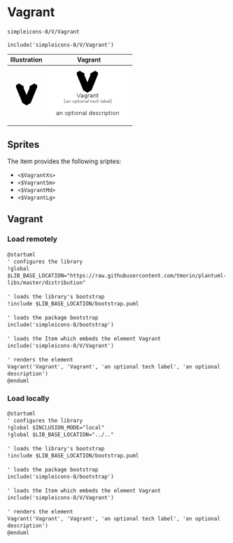 # Vagrant


```text
simpleicons-8/V/Vagrant
```

```text
include('simpleicons-8/V/Vagrant')
```



| Illustration | Vagrant |
| :---: | :---: |
| ![illustration for Illustration](../../simpleicons-8/V/Vagrant.png) | ![illustration for Vagrant](../../simpleicons-8/V/Vagrant.Local.png) |



## Sprites
The item provides the following sriptes:

- `<$VagrantXs>`
- `<$VagrantSm>`
- `<$VagrantMd>`
- `<$VagrantLg>`





## Vagrant

### Load remotely
```plantuml
@startuml
' configures the library
!global $LIB_BASE_LOCATION="https://raw.githubusercontent.com/tmorin/plantuml-libs/master/distribution"

' loads the library's bootstrap
!include $LIB_BASE_LOCATION/bootstrap.puml

' loads the package bootstrap
include('simpleicons-8/bootstrap')

' loads the Item which embeds the element Vagrant
include('simpleicons-8/V/Vagrant')

' renders the element
Vagrant('Vagrant', 'Vagrant', 'an optional tech label', 'an optional description')
@enduml
```

### Load locally
```plantuml
@startuml
' configures the library
!global $INCLUSION_MODE="local"
!global $LIB_BASE_LOCATION="../.."

' loads the library's bootstrap
!include $LIB_BASE_LOCATION/bootstrap.puml

' loads the package bootstrap
include('simpleicons-8/bootstrap')

' loads the Item which embeds the element Vagrant
include('simpleicons-8/V/Vagrant')

' renders the element
Vagrant('Vagrant', 'Vagrant', 'an optional tech label', 'an optional description')
@enduml
```

